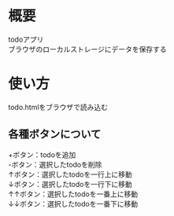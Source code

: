 # 概要
todoアプリ  
ブラウザのローカルストレージにデータを保存する

# 使い方
todo.htmlをブラウザで読み込む  

## 各種ボタンについて
+ボタン：todoを追加  
-ボタン：選択したtodoを削除  
↑ボタン：選択したtodoを一行上に移動  
↓ボタン：選択したtodoを一行下に移動  
↑↑ボタン：選択したtodoを一番上に移動  
↓↓ボタン：選択したtodoを一番下に移動  
